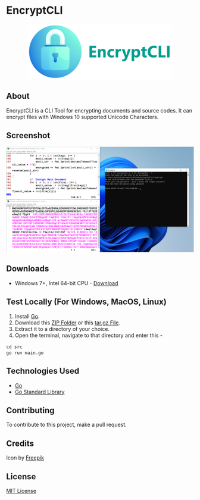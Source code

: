 # EncryptCLI

<div align="center">
  <img src="./images/banner.png" alt="Banner" height="150"/>
</div>

## About
EncryptCLI is a CLI Tool for encrypting documents and source codes.
It can encrypt files with Windows 10 supported Unicode Characters.

## Screenshot
<img src="./images/Screenshot.png" alt="Banner"/>

## Downloads
- Windows 7+, Intel 64-bit CPU - [Download](https://github.com/balajiofficial/EncryptCLI/releases/download/6.0.0/EncryptCLI_Setup.exe)

## Test Locally (For Windows, MacOS, Linux)
1. Install [Go](https://golang.org/).
2. Download this [ZIP Folder](https://github.com/K-Balaji/EncryptCLI/archive/refs/tags/5.0.0.zip) or this [tar.gz File](https://github.com/K-Balaji/EncryptCLI/archive/refs/tags/5.0.0.tar.gz).
3. Extract it to a directory of your choice.
2. Open the terminal, navigate to that directory and enter this - 
```
cd src
go run main.go
```

## Technologies Used
- [Go](https://golang.org/)
- [Go Standard Library](https://pkg.go.dev/std)

## Contributing
To contribute to this project, make a pull request.

## Credits
Icon by [Freepik](https://www.freepik.com/)

## License
[MIT License](./LICENSE)

